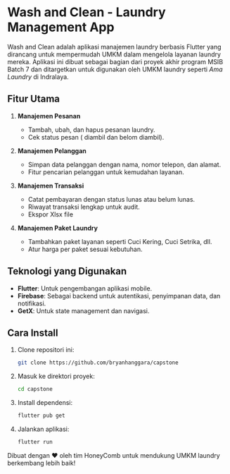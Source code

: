 # Wash and Clean - Laundry Management App

Wash and Clean adalah aplikasi manajemen laundry berbasis Flutter yang dirancang untuk mempermudah UMKM dalam mengelola layanan laundry mereka. Aplikasi ini dibuat sebagai bagian dari proyek akhir program MSIB Batch 7 dan ditargetkan untuk digunakan oleh UMKM laundry seperti *Ama Laundry* di Indralaya.

## Fitur Utama

1. **Manajemen Pesanan**
   - Tambah, ubah, dan hapus pesanan laundry.
   - Cek status pesan ( diambil dan belom diambil).

2. **Manajemen Pelanggan**
   - Simpan data pelanggan dengan nama, nomor telepon, dan alamat.
   - Fitur pencarian pelanggan untuk kemudahan layanan.

3. **Manajemen Transaksi**
   - Catat pembayaran dengan status lunas atau belum lunas.
   - Riwayat transaksi lengkap untuk audit.
   - Ekspor Xlsx file 

4. **Manajemen Paket Laundry**
   - Tambahkan paket layanan seperti Cuci Kering, Cuci Setrika, dll.
   - Atur harga per paket sesuai kebutuhan.

## Teknologi yang Digunakan

- **Flutter**: Untuk pengembangan aplikasi mobile.
- **Firebase**: Sebagai backend untuk autentikasi, penyimpanan data, dan notifikasi.
- **GetX**: Untuk state management dan navigasi.

## Cara Install

1. Clone repositori ini:
   ```bash
   git clone https://github.com/bryanhanggara/capstone
   ```

2. Masuk ke direktori proyek:
   ```bash
   cd capstone
   ```

3. Install dependensi:
   ```bash
   flutter pub get
   ```

4. Jalankan aplikasi:
   ```bash
   flutter run
   ```

Dibuat dengan ❤ oleh tim HoneyComb untuk mendukung UMKM laundry berkembang lebih baik!

